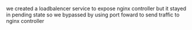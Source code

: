 we created a loadbalencer service to expose nginx controller but it stayed in pending state 
so we bypassed by using port foward to send traffic to nginx controller 
